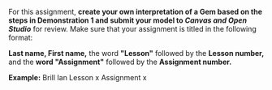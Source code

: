 For this assignment, **create your own interpretation of a Gem based on the steps in Demonstration 1 and submit your model to _Canvas and Open Studio_** for review. Make sure that your assignment is titled in the following format:

**Last name, First name,** the word **"Lesson"** followed by the **Lesson number,** and the **word "Assignment"** followed by the **Assignment number.**

**Example:**
Brill Ian Lesson x Assignment x
 